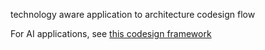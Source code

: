 technology aware application to architecture codesign flow

For AI applications, see [this codesign framework](https://github.com/r09g/ai_codesign)
